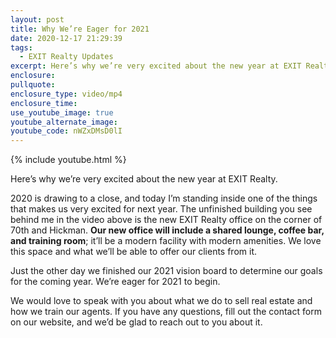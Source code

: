 ```yaml
---
layout: post
title: Why We’re Eager for 2021
date: 2020-12-17 21:29:39
tags:
  - EXIT Realty Updates
excerpt: Here’s why we’re very excited about the new year at EXIT Realty.
enclosure:
pullquote:
enclosure_type: video/mp4
enclosure_time:
use_youtube_image: true
youtube_alternate_image:
youtube_code: nWZxDMsD0lI
---
```


{% include youtube.html %}&nbsp;

Here’s why we’re very excited about the new year at EXIT Realty.

2020 is drawing to a close, and today I’m standing inside one of the things that makes us very excited for next year. The unfinished building you see behind me in the video above is the new EXIT Realty office on the corner of 70th and Hickman. **Our new office will include a shared lounge, coffee bar, and training room**; it’ll be a modern facility with modern amenities. We love this space and what we’ll be able to offer our clients from it.&nbsp;

Just the other day we finished our 2021 vision board to determine our goals for the coming year. We’re eager for 2021 to begin.

We would love to speak with you about what we do to sell real estate and how we train our agents. If you have any questions, fill out the contact form on our website, and we’d be glad to reach out to you about it.
